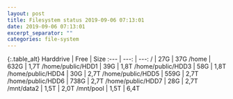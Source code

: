 ```yaml
---
layout: post
title: Filesystem status 2019-09-06 07:13:01
date: 2019-09-06 07:13:01
excerpt_separator: ""
categories: file-system
---
```

{:.table_alt}
Harddrive | Free | Size
:--- | ---: | ---:
/ | 27G | 37G
/home | 632G | 1,7T
/home/public/HDD1 | 39G | 1,8T
/home/public/HDD3 | 58G | 1,8T
/home/public/HDD4 | 30G | 2,7T
/home/public/HDD5 | 559G | 2,7T
/home/public/HDD6 | 738G | 2,7T
/home/public/HDD7 | 28G | 2,7T
/mnt/data2 | 1,5T | 2,0T
/mnt/pool | 1,5T | 6,4T
